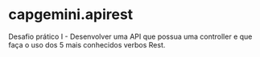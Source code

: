 # capgemini.apirest
Desafio prático I - Desenvolver uma API que possua uma controller e que faça o uso dos 5 mais conhecidos verbos Rest.
